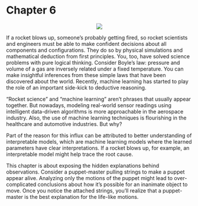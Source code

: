 # Chapter 6

<p align="center"><a href="http://tensorflowbook.com" target="_blank"><img src="http://i.imgur.com/yhpbDGv.png"/></a></p>

If a rocket blows up, someone’s probably getting fired, so rocket scientists and engineers must be able to make confident decisions about all components and configurations. They do so by physical simulations and mathematical deduction from first principles. You, too, have solved science problems with pure logical thinking. Consider Boyle’s law: pressure and volume of a gas are inversely related under a fixed temperature. You can make insightful inferences from these simple laws that have been discovered about the world. Recently, machine learning has started to play the role of an important side-kick to deductive reasoning.

“Rocket science” and “machine learning” aren’t phrases that usually appear together.  But nowadays, modeling real-world sensor readings using intelligent data-driven algorithms is more approachable in the aerospace industry. Also, the use of machine learning techniques is flourishing in the healthcare and automotive industries. But why?

Part of the reason for this influx can be attributed to better understanding of interpretable models, which are machine learning models where the learned parameters have clear interpretations. If a rocket blows up, for example, an interpretable model might help trace the root cause.

This chapter is about exposing the hidden explanations behind observations. Consider a puppet-master pulling strings to make a puppet appear alive. Analyzing only the motions of the puppet might lead to over-complicated conclusions about how it’s possible for an inanimate object to move. Once you notice the attached strings, you’ll realize that a puppet-master is the best explanation for the life-like motions. 
